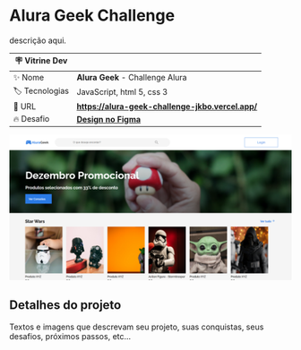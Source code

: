 # Alura Geek Challenge

descrição aqui.

| 🪧 Vitrine Dev |  |
| ------------- | - |
| ✨ Nome       | **Alura Geek** - Challenge Alura |
| 🏷️ Tecnologias |  JavaScript, html 5, css 3 |
| 🚀 URL         | **https://alura-geek-challenge-jkbo.vercel.app/** |
| 🔥 Desafio     | [**Design no Figma**](https://www.figma.com/file/fR9qvy3gU53s2q5efeMpy9/AluraGeek---Challenge?node-id=0-1&t=Rizc2E5FTqCVCDnS-0) |

![](./alura-geek.png#vitrinedev)

## Detalhes do projeto

Textos e imagens que descrevam seu projeto, suas conquistas, seus desafios, próximos passos, etc...

